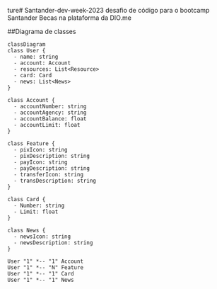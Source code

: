 ture# Santander-dev-week-2023
desafio de código para o bootcamp Santander Becas na plataforma da DIO.me

##Diagrama de classes

```mermaid
classDiagram
class User {
  - name: string
  - account: Account
  - resources: List<Resource>
  - card: Card
  - news: List<News>
}

class Account {
  - accountNumber: string
  - accountAgency: string
  - accountBalance: float
  - accountLimit: float
}

class Feature {
  - pixIcon: string
  - pixDescription: string
  - payIcon: string
  - payDescription: string
  - transferIcon: string
  - transDescription: string
}

class Card {
  - Number: string
  - Limit: float
}

class News {
  - newsIcon: string
  - newsDescription: string
}

User "1" *-- "1" Account
User "1" *-- "N" Feature
User "1" *-- "1" Card
User "1" *-- "1" News
```
